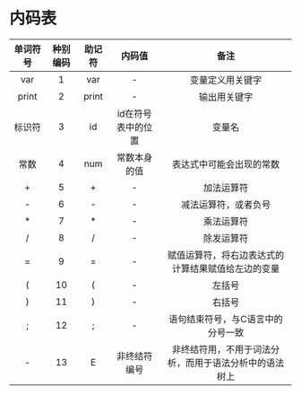 # 内码表

| 单词符号 | 种别编码 | 助记符 | 内码值 | 备注 |
| :-: | :-: | :-: | :-: | :-: |
| var | 1 | var | - | 变量定义用关键字 |
| print | 2 | print | - | 输出用关键字 |
| 标识符 | 3 | id | id在符号表中的位置 | 变量名 |
| 常数 | 4 | num | 常数本身的值 | 表达式中可能会出现的常数 |
| + | 5 | + | - | 加法运算符 |
| - | 6 | - | - | 减法运算符，或者负号 |
| * | 7 | * | - | 乘法运算符 |
| / | 8 | / | - | 除发运算符 |
| = | 9 | = | - | 赋值运算符，将右边表达式的计算结果赋值给左边的变量 |
| ( | 10 | ( | - | 左括号 |
| ) | 11 | ) | - | 右括号 |
| ; | 12 | ; | - | 语句结束符号，与C语言中的分号一致 |
| - | 13 | E | 非终结符编号 | 非终结符用，不用于词法分析，而用于语法分析中的语法树上 |